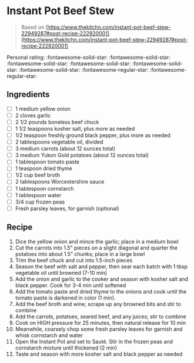 # Instant Pot Beef Stew

> Based on [https://www.thekitchn.com/instant-pot-beef-stew-22949287#post-recipe-222920001](https://www.thekitchn.com/instant-pot-beef-stew-22949287#post-recipe-222920001)

<!-- {cts} rating=3; (User can specify rating on scale of 1-5) -->

Personal rating: :fontawesome-solid-star: :fontawesome-solid-star: :fontawesome-solid-star: :fontawesome-solid-star: :fontawesome-solid-star: :fontawesome-solid-star: :fontawesome-regular-star: :fontawesome-regular-star:

<!-- {cte} -->

<!-- {cts} name_image=None; (User can specify image name) -->

<!-- TODO: Capture image -->

<!-- {cte} -->

## Ingredients

- [ ] 1 medium yellow onion
- [ ] 2 cloves garlic
- [ ] 2 1/2 pounds boneless beef chuck
- [ ] 1 1/2 teaspoons kosher salt, plus more as needed
- [ ] 1/2 teaspoon freshly ground black pepper, plus more as needed
- [ ] 2 tablespoons vegetable oil, divided
- [ ] 3 medium carrots (about 12 ounces total)
- [ ] 3 medium Yukon Gold potatoes (about 12 ounces total)
- [ ] 1 tablespoon tomato paste
- [ ] 1 teaspoon dried thyme
- [ ] 1/2 cup beef broth
- [ ] 2 tablespoons Worcestershire sauce
- [ ] 1 tablespoon cornstarch
- [ ] 1 tablespoon water
- [ ] 3/4 cup frozen peas
- [ ] Fresh parsley leaves, for garnish (optional)

## Recipe

1. Dice the yellow onion and mince the garlic; place in a medium bowl
1. Cut the carrots into 1.5" pieces on a slight diagonal and quarter the potatoes into about 1.5" chunks; place in a large bowl
1. Trim the beef chuck and cut into 1.5-inch pieces
1. Season the beef with salt and pepper, then sear each batch with 1 tbsp vegetable oil until browned (7-10 min)
1. Add the onion and garlic to the cooker and season with kosher salt and black pepper. Cook for 3-4 min until softened
1. Add the tomato paste and dried thyme to the onions and cook until the tomato paste is darkened in color (1 min).
1. Add the beef broth and wine; scrape up any browned bits and stir to combine
1. Add the carrots, potatoes, seared beef, and any juices; stir to combine
1. Cook on HIGH pressure for 25 minutes, then natural release for 10 min
1. Meanwhile, coarsely chop some fresh parsley leaves for garnish and whisk cornstarch and water
1. Open the Instant Pot and set to Sauté. Stir in the frozen peas and cornstarch mixture until thickened (2 min)
1. Taste and season with more kosher salt and black pepper as needed
